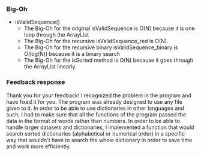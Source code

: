### Big-Oh  
- isValidSequence()  
  - The Big-Oh for the original isValidSequence is O(N) because it is one loop through the ArrayList
  - The Big-Oh for the recursive isValidSequence_red is O(N).
  - The Big-Oh for the recursive binary isValidSequence_binary is O(log(N)) because it is a binary search
  - The Big-Oh for the isSorted method is O(N) because it goes through the ArrayList linearly.

### Feedback response
Thank you for your feedback! I recognized the problem in the program and have fixed it for you.
The program was already designed to use any file given to it. In order to be able to use dictionaries in other
languages and such, I had to make sure that all the functions of the program passed the data
in the format of words rather than numbers. In order to be able to handle larger datasets and dictionaries,
I implemented a function that would search sorted dictionaries (alphabetical or numerical order) in a
specific way that wouldn't have to search the whole dictionary in order to save time and work more efficiently.